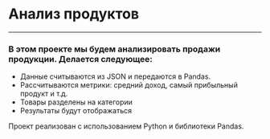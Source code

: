 # Анализ продуктов
---
### В этом проекте мы будем анализировать продажи продукции. Делается следующее:

- Данные считываются из JSON и передаются в Pandas.
- Рассчитываются метрики: средний доход, самый прибыльный продукт и т.д.
- Товары разделены на категории
- Результаты будут отображаться

Проект реализован с использованием Python и библиотеки Pandas.
